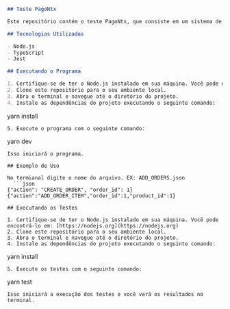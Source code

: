 ```markdown
## Teste PagoNtx

Este repositório contém o teste PagoNtx, que consiste em um sistema de gerenciamento de pedidos capaz de realizar operações de criar pedido, adicionar produtos ao pedido, remover produtos do pedido e finalizar pedido.

## Tecnologias Utilizadas

- Node.js
- TypeScript
- Jest

## Executando o Programa

1. Certifique-se de ter o Node.js instalado em sua máquina. Você pode encontrá-lo em: [https://nodejs.org](https://nodejs.org)
2. Clone este repositório para o seu ambiente local.
3. Abra o terminal e navegue até o diretório do projeto.
4. Instale as dependências do projeto executando o seguinte comando:
```

yarn install

```
5. Execute o programa com o seguinte comando:
```

yarn dev

````
Isso iniciará o programa.

## Exemplo de Uso

No termianal digite o nome do arquivo. EX: ADD_ORDERS.json
  ```json
{"action": "CREATE_ORDER", "order_id": 1}
{"action":"ADD_ORDER_ITEM","order_id":1,"product_id":1}

## Executando os Testes

1. Certifique-se de ter o Node.js instalado em sua máquina. Você pode encontrá-lo em: [https://nodejs.org](https://nodejs.org)
2. Clone este repositório para o seu ambiente local.
3. Abra o terminal e navegue até o diretório do projeto.
4. Instale as dependências do projeto executando o seguinte comando:
````

yarn install

```
5. Execute os testes com o seguinte comando:
```

yarn test

```
Isso iniciará a execução dos testes e você verá os resultados no terminal.

```
